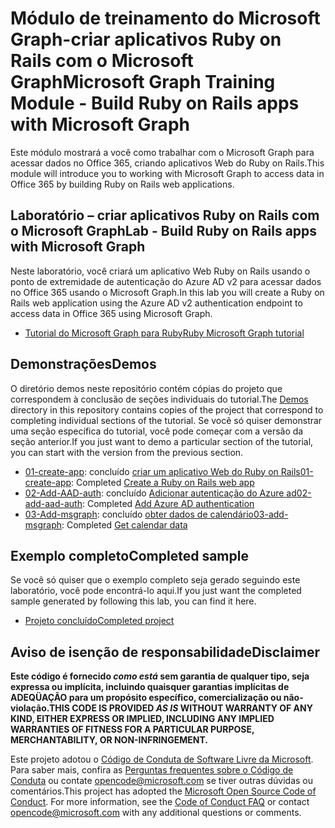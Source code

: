 # <a name="microsoft-graph-training-module---build-ruby-on-rails-apps-with-microsoft-graph"></a><span data-ttu-id="a2652-101">Módulo de treinamento do Microsoft Graph-criar aplicativos Ruby on Rails com o Microsoft Graph</span><span class="sxs-lookup"><span data-stu-id="a2652-101">Microsoft Graph Training Module - Build Ruby on Rails apps with Microsoft Graph</span></span>

<span data-ttu-id="a2652-102">Este módulo mostrará a você como trabalhar com o Microsoft Graph para acessar dados no Office 365, criando aplicativos Web do Ruby on Rails.</span><span class="sxs-lookup"><span data-stu-id="a2652-102">This module will introduce you to working with Microsoft Graph to access data in Office 365 by building Ruby on Rails web applications.</span></span>

## <a name="lab---build-ruby-on-rails-apps-with-microsoft-graph"></a><span data-ttu-id="a2652-103">Laboratório – criar aplicativos Ruby on Rails com o Microsoft Graph</span><span class="sxs-lookup"><span data-stu-id="a2652-103">Lab - Build Ruby on Rails apps with Microsoft Graph</span></span>

<span data-ttu-id="a2652-104">Neste laboratório, você criará um aplicativo Web Ruby on Rails usando o ponto de extremidade de autenticação do Azure AD v2 para acessar dados no Office 365 usando o Microsoft Graph.</span><span class="sxs-lookup"><span data-stu-id="a2652-104">In this lab you will create a Ruby on Rails web application using the Azure AD v2 authentication endpoint to access data in Office 365 using Microsoft Graph.</span></span>

- [<span data-ttu-id="a2652-105">Tutorial do Microsoft Graph para Ruby</span><span class="sxs-lookup"><span data-stu-id="a2652-105">Ruby Microsoft Graph tutorial</span></span>](https://docs.microsoft.com/graph/training/ruby-tutorial)

## <a name="demos"></a><span data-ttu-id="a2652-106">Demonstrações</span><span class="sxs-lookup"><span data-stu-id="a2652-106">Demos</span></span>

<span data-ttu-id="a2652-107">O [](./Demos) diretório demos neste repositório contém cópias do projeto que correspondem à conclusão de seções individuais do tutorial.</span><span class="sxs-lookup"><span data-stu-id="a2652-107">The [Demos](./Demos) directory in this repository contains copies of the project that correspond to completing individual sections of the tutorial.</span></span> <span data-ttu-id="a2652-108">Se você só quiser demonstrar uma seção específica do tutorial, você pode começar com a versão da seção anterior.</span><span class="sxs-lookup"><span data-stu-id="a2652-108">If you just want to demo a particular section of the tutorial, you can start with the version from the previous section.</span></span>

- <span data-ttu-id="a2652-109">[01-create-app](Demos/01-create-app): concluído [criar um aplicativo Web do Ruby on Rails](https://docs.microsoft.com/graph/training/ruby-tutorial?tutorial-step=1)</span><span class="sxs-lookup"><span data-stu-id="a2652-109">[01-create-app](Demos/01-create-app): Completed [Create a Ruby on Rails web app](https://docs.microsoft.com/graph/training/ruby-tutorial?tutorial-step=1)</span></span>
- <span data-ttu-id="a2652-110">[02-Add-AAD-auth](Demos/02-add-aad-auth): concluído [Adicionar autenticação do Azure ad](https://docs.microsoft.com/graph/training/ruby-tutorial?tutorial-step=3)</span><span class="sxs-lookup"><span data-stu-id="a2652-110">[02-add-aad-auth](Demos/02-add-aad-auth): Completed [Add Azure AD authentication](https://docs.microsoft.com/graph/training/ruby-tutorial?tutorial-step=3)</span></span>
- <span data-ttu-id="a2652-111">[03-Add-msgraph](Demos/03-add-msgraph): concluído [obter dados de calendário](https://docs.microsoft.com/graph/training/ruby-tutorial?tutorial-step=4)</span><span class="sxs-lookup"><span data-stu-id="a2652-111">[03-add-msgraph](Demos/03-add-msgraph): Completed [Get calendar data](https://docs.microsoft.com/graph/training/ruby-tutorial?tutorial-step=4)</span></span>

## <a name="completed-sample"></a><span data-ttu-id="a2652-112">Exemplo completo</span><span class="sxs-lookup"><span data-stu-id="a2652-112">Completed sample</span></span>

<span data-ttu-id="a2652-113">Se você só quiser que o exemplo completo seja gerado seguindo este laboratório, você pode encontrá-lo aqui.</span><span class="sxs-lookup"><span data-stu-id="a2652-113">If you just want the completed sample generated by following this lab, you can find it here.</span></span>

- [<span data-ttu-id="a2652-114">Projeto concluído</span><span class="sxs-lookup"><span data-stu-id="a2652-114">Completed project</span></span>](Demos/03-add-msgraph)

## <a name="disclaimer"></a><span data-ttu-id="a2652-115">Aviso de isenção de responsabilidade</span><span class="sxs-lookup"><span data-stu-id="a2652-115">Disclaimer</span></span>

<span data-ttu-id="a2652-116">**Este código é fornecido *como está* sem garantia de qualquer tipo, seja expressa ou implícita, incluindo quaisquer garantias implícitas de ADEQÜAÇÃO para um propósito específico, comercialização ou não-violação.**</span><span class="sxs-lookup"><span data-stu-id="a2652-116">**THIS CODE IS PROVIDED *AS IS* WITHOUT WARRANTY OF ANY KIND, EITHER EXPRESS OR IMPLIED, INCLUDING ANY IMPLIED WARRANTIES OF FITNESS FOR A PARTICULAR PURPOSE, MERCHANTABILITY, OR NON-INFRINGEMENT.**</span></span>

<span data-ttu-id="a2652-p102">Este projeto adotou o [Código de Conduta de Software Livre da Microsoft](https://opensource.microsoft.com/codeofconduct/). Para saber mais, confira as [Perguntas frequentes sobre o Código de Conduta](https://opensource.microsoft.com/codeofconduct/faq/) ou contate [opencode@microsoft.com](mailto:opencode@microsoft.com) se tiver outras dúvidas ou comentários.</span><span class="sxs-lookup"><span data-stu-id="a2652-p102">This project has adopted the [Microsoft Open Source Code of Conduct](https://opensource.microsoft.com/codeofconduct/). For more information, see the [Code of Conduct FAQ](https://opensource.microsoft.com/codeofconduct/faq/) or contact [opencode@microsoft.com](mailto:opencode@microsoft.com) with any additional questions or comments.</span></span>

